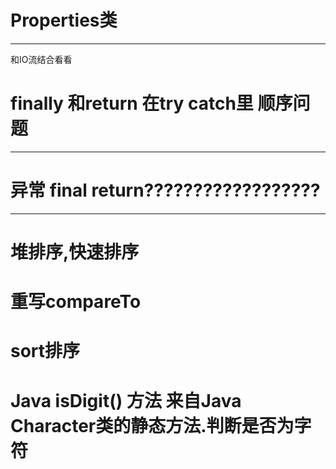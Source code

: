 

# Properties类

---

和IO流结合看看



# finally 和return 在try catch里 顺序问题

---







# 异常 final return??????????????????

___



# 堆排序,快速排序

# 重写compareTo

# sort排序

# Java isDigit() 方法 来自Java Character类的静态方法.判断是否为字符
